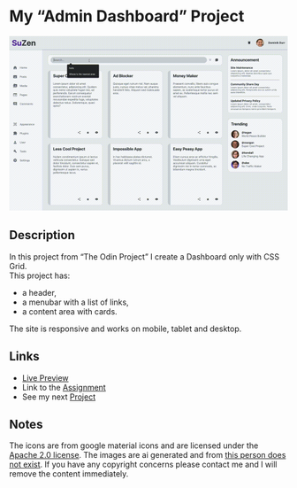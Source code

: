 # My “Admin Dashboard” Project
![preview gif](./media/prev.gif) 

## Description
In this project from “The Odin Project” I create a Dashboard only with CSS Grid. <br>
This project has:
- a header,
- a menubar with a list of links,
- a content area with cards.

The site is responsive and works on mobile, tablet and desktop.

## Links
- [Live Preview](https://tomsoerr.github.io/odin-admin-dashboard/)
- Link to the [Assignment](https://www.theodinproject.com/lessons/node-path-intermediate-html-and-css-admin-dashboard)
- See my next [Project]()

## Notes
The icons are from google material icons and are licensed under the [Apache 2.0 license](https://www.apache.org/licenses/LICENSE-2.0.html).
The images are ai generated and from [this person does not exist](https://thispersondoesnotexist.com).
If you have any copyright concerns please contact me and I will remove the content immediately.
